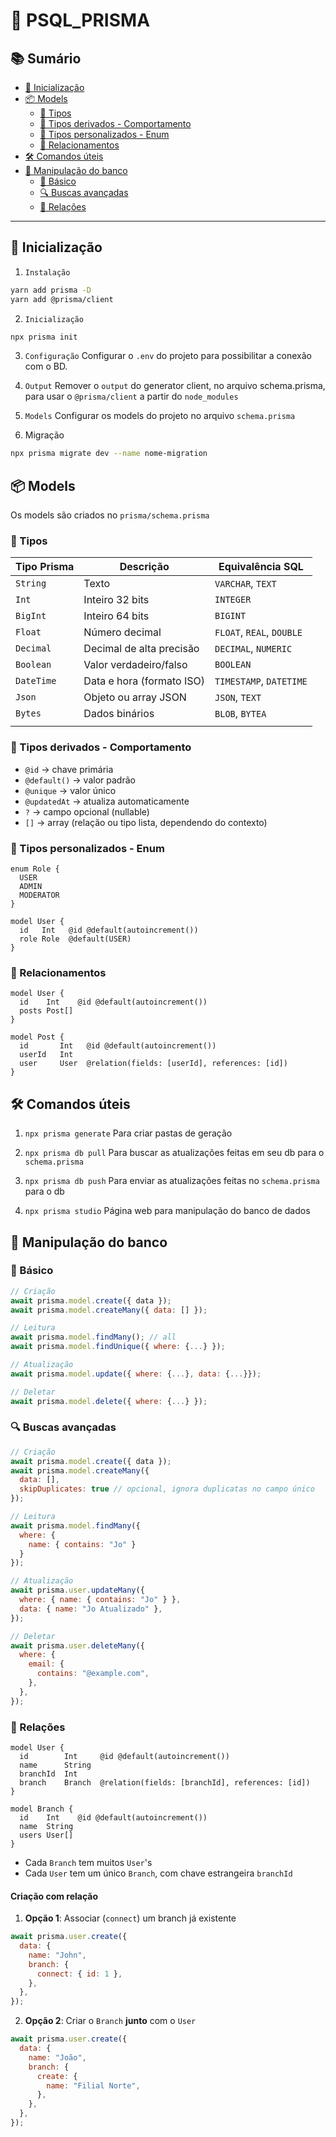 # 🐘 PSQL_PRISMA

## 📚 Sumário

- [🚀 Inicialização](#inicialização)
- [📦 Models](#models)
  - [📘 Tipos](#tipos)
  - [🔧 Tipos derivados - Comportamento](#tipos-derivados---comportamento)
  - [🎨 Tipos personalizados - Enum](#tipos-personalizados---enum)
  - [🔗 Relacionamentos](#relacionamentos)
- [🛠️ Comandos úteis](#comandos-úteis)
- [🧩 Manipulação do banco](#manipulação-do-banco)
  - [📄 Básico](#básico)
  - [🔍 Buscas avançadas](#buscas-avançadas)
  - [🔗 Relações](#relações)

---

## 🚀 Inicialização
1. `Instalação`
  ```bash
  yarn add prisma -D
  yarn add @prisma/client
  ```

2. `Inicialização`
  ```bash
  npx prisma init
  ```

3. `Configuração`
  Configurar o `.env` do projeto para possibilitar a conexão com o BD.

4. `Output`
  Remover o `output` do generator client, no arquivo schema.prisma, para usar o `@prisma/client` a partir do `node_modules`

5. `Models`
  Configurar os models do projeto no arquivo `schema.prisma`

6. Migração
  ```bash
  npx prisma migrate dev --name nome-migration
  ```

## 📦 Models
Os models são criados no `prisma/schema.prisma`

### 📘 Tipos

| Tipo Prisma | Descrição                 | Equivalência SQL          |
|-------------|---------------------------|---------------------------|
| `String`    | Texto                     | `VARCHAR`, `TEXT`         |
| `Int`       | Inteiro 32 bits           | `INTEGER`                 |
| `BigInt`    | Inteiro 64 bits           | `BIGINT`                  |
| `Float`     | Número decimal            | `FLOAT`, `REAL`, `DOUBLE` |
| `Decimal`   | Decimal de alta precisão  | `DECIMAL`, `NUMERIC`      |
| `Boolean`   | Valor verdadeiro/falso    | `BOOLEAN`                 |
| `DateTime`  | Data e hora (formato ISO) | `TIMESTAMP`, `DATETIME`   |
| `Json`      | Objeto ou array JSON      | `JSON`, `TEXT`            |
| `Bytes`     | Dados binários            | `BLOB`, `BYTEA`           |
|||

### 🔧 Tipos derivados - Comportamento
- `@id` → chave primária
- `@default()` → valor padrão
- `@unique` → valor único
- `@updatedAt` → atualiza automaticamente
- `?` → campo opcional (nullable)
- `[]` → array (relação ou tipo lista, dependendo do contexto)

### 🎨 Tipos personalizados - Enum
```prisma
enum Role {
  USER
  ADMIN
  MODERATOR
}

model User {
  id   Int   @id @default(autoincrement())
  role Role  @default(USER)
}
```

### 🔗 Relacionamentos
```prisma
model User {
  id    Int    @id @default(autoincrement())
  posts Post[]
}

model Post {
  id       Int   @id @default(autoincrement())
  userId   Int
  user     User  @relation(fields: [userId], references: [id])
}
```


## 🛠️ Comandos úteis

1. `npx prisma generate`
  Para criar pastas de geração

2. `npx prisma db pull`
  Para buscar as atualizações feitas em seu db para o `schema.prisma`

3. `npx prisma db push`
  Para enviar as atualizações feitas no `schema.prisma` para o db

4. `npx prisma studio`
  Página web para manipulação do banco de dados

## 🧩 Manipulação do banco

### 📄 Básico

```js
// Criação
await prisma.model.create({ data });
await prisma.model.createMany({ data: [] });

// Leitura
await prisma.model.findMany(); // all
await prisma.model.findUnique({ where: {...} });

// Atualização
await prisma.model.update({ where: {...}, data: {...}});

// Deletar
await prisma.model.delete({ where: {...} });

```

### 🔍 Buscas avançadas
```js
// Criação
await prisma.model.create({ data });
await prisma.model.createMany({
  data: [],
  skipDuplicates: true // opcional, ignora duplicatas no campo único
});

// Leitura
await prisma.model.findMany({
  where: {
    name: { contains: "Jo" }
  } 
});

// Atualização
await prisma.user.updateMany({
  where: { name: { contains: "Jo" } },
  data: { name: "Jo Atualizado" },
});

// Deletar
await prisma.user.deleteMany({
  where: {
    email: {
      contains: "@example.com",
    },
  },
});

```

### 🔗 Relações

```prisma
model User {
  id        Int     @id @default(autoincrement())
  name      String
  branchId  Int
  branch    Branch  @relation(fields: [branchId], references: [id])
}

model Branch {
  id    Int    @id @default(autoincrement())
  name  String
  users User[]
}
```

- Cada `Branch` tem muitos `User`'s
- Cada `User` tem um único `Branch`, com chave estrangeira `branchId`

#### Criação com relação
1. **Opção 1**: Associar (`connect`) um branch já existente
  ```js
  await prisma.user.create({
    data: {
      name: "John",
      branch: {
        connect: { id: 1 },
      },
    },
  });
  ```
2. **Opção 2**: Criar o `Branch` **junto** com o `User`
  ```js
  await prisma.user.create({
    data: {
      name: "João",
      branch: {
        create: {
          name: "Filial Norte",
        },
      },
    },
  });
  ```